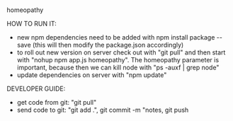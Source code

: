 # 
homeopathy

HOW TO RUN IT:
* new npm dependencies need to be added with npm install package --save (this will then modify the package.json accordingly)
* to roll out new version on server check out with "git pull" and then start with "nohup npm app.js homeopathy". The homeopathy parameter is important, because then we can kill node with "ps -auxf | grep node"
* update dependencies on server with "npm update" 

DEVELOPER GUIDE:
* get code from git: "git pull"
* send code to git: "git add .", git commit -m "notes, git push
